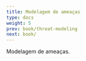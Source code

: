 ```yaml
---
title: Modelagem de ameaças
type: docs
weight: 5
prev: book/threat-modeling
next: book/
---
```


Modelagem de ameaças.
